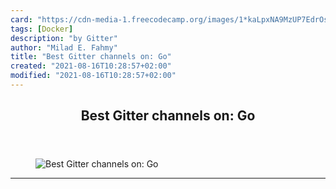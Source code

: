 ```yaml
---
card: "https://cdn-media-1.freecodecamp.org/images/1*kaLpxNA9MzUP7EdrOspr-w.png"
tags: [Docker]
description: "by Gitter"
author: "Milad E. Fahmy"
title: "Best Gitter channels on: Go"
created: "2021-08-16T10:28:57+02:00"
modified: "2021-08-16T10:28:57+02:00"
---
```

<div class="site-wrapper">
<main id="site-main" class="site-main outer">
<div class="inner">
<article class="post-full post tag-docker tag-golang tag-web-development tag-learning-to-code tag-programming ">
<header class="post-full-header">
<h1 class="post-full-title">Best Gitter channels on: Go</h1>
</header>
<figure class="post-full-image">
<picture>
<source media="(max-width: 700px)" sizes="1px" srcset="data:image/gif;base64,R0lGODlhAQABAIAAAAAAAP///yH5BAEAAAAALAAAAAABAAEAAAIBRAA7 1w">
<source media="(min-width: 701px)" sizes="(max-width: 800px) 400px,
(max-width: 1170px) 700px,
1400px" srcset="https://cdn-media-1.freecodecamp.org/images/1*kaLpxNA9MzUP7EdrOspr-w.png 300w,
https://cdn-media-1.freecodecamp.org/images/1*kaLpxNA9MzUP7EdrOspr-w.png 600w,
https://cdn-media-1.freecodecamp.org/images/1*kaLpxNA9MzUP7EdrOspr-w.png 1000w,
https://cdn-media-1.freecodecamp.org/images/1*kaLpxNA9MzUP7EdrOspr-w.png 2000w">
<img onerror="this.style.display='none'" src="https://cdn-media-1.freecodecamp.org/images/1*kaLpxNA9MzUP7EdrOspr-w.png" alt="Best Gitter channels on: Go">
</picture>
</figure>
<section class="post-full-content">
<div class="post-content medium-migrated-article">
</div>
<hr>
</section>
</article>
</div>
</main>
</div>
<!-- Google Tag Manager (noscript) -->
<!-- End Google Tag Manager (noscript) -->
